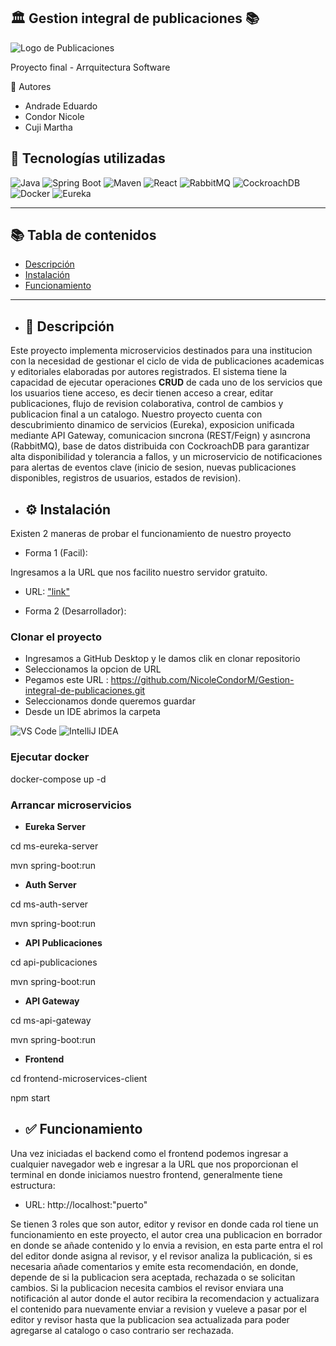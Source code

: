 🏛️ Gestion integral de publicaciones 📚
---
![Logo de Publicaciones](https://blogger.googleusercontent.com/img/a/AVvXsEhV9C-Q_vvaxDASnwhol73P6HqCdq5jmd3jbSwg7rkSMVjXLJGWdQplPF9CJV4c_4eY9pdl9SizHmIVB-hrH4dpVP6lO4rjVp1cZWMqZ94wuE354I4I1z7imDbije_a-YcdePBO_ilvmhC4cGn6nVaJ4ydsLHM9cL52jMJRkNROkPu5EtGUhbfbG39cQ8U)

Proyecto final - Arrquitectura Software

👤 Autores
- Andrade Eduardo
- Condor Nicole
- Cuji Martha


## 🚀 Tecnologías utilizadas

![Java](https://img.shields.io/badge/Java-ED8B00?style=for-the-badge&logo=java&logoColor=white)
![Spring Boot](https://img.shields.io/badge/Spring%20Boot-6DB33F?style=for-the-badge&logo=spring-boot&logoColor=white)
![Maven](https://img.shields.io/badge/Maven-C71A36?style=for-the-badge&logo=apache-maven&logoColor=white)
![React](https://img.shields.io/badge/React-61DAFB?style=for-the-badge&logo=react&logoColor=white)
![RabbitMQ](https://img.shields.io/badge/RabbitMQ-FF6600?style=for-the-badge&logo=rabbitmq&logoColor=white)
![CockroachDB](https://img.shields.io/badge/CockroachDB-6933FF?style=for-the-badge&logo=cockroachlabs&logoColor=white)
![Docker](https://img.shields.io/badge/Docker-2496ED?style=for-the-badge&logo=docker&logoColor=white)
![Eureka](https://img.shields.io/badge/Eureka-6DB33F?style=for-the-badge&logo=spring&logoColor=white)

---

## 📚 Tabla de contenidos

- [Descripción](#descripción)
- [Instalación](#instalación)
- [Funcionamiento](#Funcionamiento)

---

- ## 🧾 Descripción

Este proyecto implementa microservicios destinados para una institucion con la necesidad de gestionar el ciclo de vida de publicaciones academicas y editoriales elaboradas por autores registrados. El sistema tiene la capacidad de ejecutar operaciones **CRUD** de cada uno de los servicios que los usuarios tiene acceso, es decir tienen acceso a crear, editar publicaciones, flujo de revision colaborativa, control de cambios y publicacion final a un catalogo.
Nuestro proyecto cuenta con descubrimiento dinamico de servicios (Eureka), exposicion unificada mediante API Gateway, comunicacion sıncrona (REST/Feign) y asıncrona (RabbitMQ), base de datos distribuida con CockroachDB para garantizar alta disponibilidad y tolerancia a fallos, y un microservicio de notificaciones para alertas de eventos clave (inicio de sesion, nuevas publicaciones disponibles, registros de usuarios, estados de revision).

- ## ⚙️ Instalación

Existen 2 maneras de probar el funcionamiento de nuestro proyecto

- Forma 1 (Facil):

Ingresamos a la URL que nos facilito nuestro servidor gratuito.

- URL: ["link"](https://gestion-integral-de-publicaciones-production.up.railway.app/revisor)

- Forma 2 (Desarrollador):

### Clonar el proyecto
- Ingresamos a GitHub Desktop y le damos clik en clonar repositorio
- Seleccionamos la opcion de URL
- Pegamos este URL : https://github.com/NicoleCondorM/Gestion-integral-de-publicaciones.git
- Seleccionamos donde queremos guardar
- Desde un IDE abrimos la carpeta

![VS Code](https://img.shields.io/badge/VS%20Code-007ACC?style=for-the-badge&logo=visual-studio-code&logoColor=white)
![IntelliJ IDEA](https://img.shields.io/badge/IntelliJ%20IDEA-000000?style=for-the-badge&logo=intellij-idea&logoColor=white)

### Ejecutar docker
docker-compose up -d

### Arrancar microservicios
- **Eureka Server**

cd ms-eureka-server

mvn spring-boot:run
- **Auth Server**

cd ms-auth-server

mvn spring-boot:run
- **API Publicaciones**
  
cd api-publicaciones

mvn spring-boot:run
- **API Gateway**
  
cd ms-api-gateway

mvn spring-boot:run
- **Frontend**
  
cd frontend-microservices-client

npm start

- ## ✅ Funcionamiento

Una vez iniciadas el backend como el frontend podemos ingresar a cualquier navegador web e ingresar a la URL que nos proporcionan el terminal en donde iniciamos nuestro frontend, generalmente tiene estructura:

- URL: http://localhost:"puerto"

Se tienen 3 roles que son autor, editor y revisor en donde cada rol tiene un funcionamiento en este proyecto, el autor crea una publicacion en borrador en donde se añade contenido y lo envia a revision, en esta parte entra el rol del editor donde asigna al revisor, y el revisor analiza la publicación, si es necesaria añade comentarios y emite esta recomendación, en donde, depende de si la publicacion sera aceptada, rechazada o se solicitan cambios. Si la publicacion necesita cambios el revisor enviara una notificación al autor donde el autor recibira la recomendacion y actualizara el contenido para nuevamente enviar a revision y vueleve a pasar por el editor y revisor hasta que la publicacion sea actualizada para poder agregarse al catalogo o caso contrario ser rechazada.






